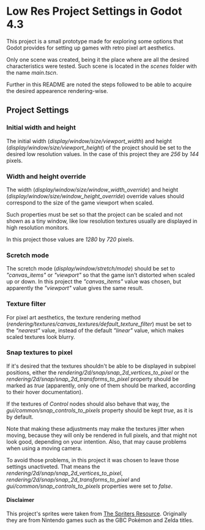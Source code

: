 # Low Res Project Settings in Godot 4.3
This project is a small prototype made for exploring some options that
Godot provides for setting up games with retro pixel art aesthetics.

Only one scene was created, being it the place where are all
the desired characteristics were tested.
Such scene is located in the *scenes* folder with the name *main.tscn*.

Further in this README are noted the steps followed to be able to acquire
the desired appearence rendering-wise. 

## Project Settings

### Initial width and height
The initial width (*display/window/size/viewport_width*) and
height (*display/window/size/viewport_height*) of the project should be
set to the desired low resolution values. In the case of this project they
are *256* by *144* pixels.

### Width and height override
The width (*display/window/size/window_width_override*) and
height (*display/window/size/window_height_override*) override values should
correspond to the size of the game viewport when scaled.

Such properties must be set so that the project can be scaled and
not shown as a tiny window, like low resolution textures usually are
displayed in high resolution monitors. 

In this project those values are *1280* by *720* pixels.

### Scretch mode
The scretch mode (*display/window/stretch/mode*) should be set to
*"canvas_items"* or *"viewport"* so that the game isn't distorted when
scaled up or down. In this project the *"canvas_items"* value was chosen,
but apparently the *"viewport"* value gives the same result.

### Texture filter
For pixel art aesthetics, the texture rendering method
(*rendering/textures/canvas_textures/default_texture_filter*) must be
set to the *"nearest"* value, instead of the default *"linear"* value,
which makes scaled textures look blurry.

### Snap textures to pixel
If it's desired that the textures shouldn't be able to be displayed in
subpixel positions, either the *rendering/2d/snap/snap_2d_vertices_to_pixel*
or the *rendering/2d/snap/snap_2d_transforms_to_pixel* property should be
marked as *true* (apparently, only one of them should be marked, according
to their hover documentation).

If the textures of *Control* nodes should also behave that way, the
*gui/common/snap_controls_to_pixels* property should be kept *true*, as
it is by default.

Note that making these adjustments may make the textures jitter when moving,
because they will only be rendered in full pixels, and that might not look good,
depending on your intention. Also, that may cause problems when using a moving
camera.

To avoid those problems, in this project it was chosen to leave those settings
unactiveted. That means the *rendering/2d/snap/snap_2d_vertices_to_pixel*,
*rendering/2d/snap/snap_2d_transforms_to_pixel* and
*gui/common/snap_controls_to_pixels* properties were set to *false*.

#### Disclaimer
This project's sprites were taken from
[The Spriters Resource](https://www.spriters-resource.com/).
Originally they are from Nintendo games such as
the GBC Pokémon and Zelda titles.
